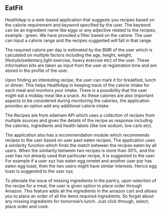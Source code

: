 <h2> EatFit </h2>

HealthApp is a web-based application that suggests you recipes based on the calorie requirement and keyword specified by the user. 
The keyword can be an ingredient name  like eggs or any adjective related to the recipes; example : green. We have provided a filter based on the calorie. 
The user can input a calorie range and the recipes suggested will fall in that range. 

The required calorie per day is estimated by the BMR of the user which is calculated on multiple factors including the age, height, weight, lifestyle(sedentary,light exercise, heavy exercise etc) of the user. 
These information bits are taken as input from the user at registration time and are stored in the profile of the user.

Upon finding an interesting recipe, the user can mark it for breakfast, lunch or dinner. 
This helps HealthApp  in keeping track of the calorie intake for each meal and monitors your intake. 
There is a possibility that the user might eat a midday meal like a snack. As these calories are also important aspects to be considered during monitoring the calories, the application provides an option add any additional calorie intake. 

The Recipes are from edamam API which uses a collection of recipes from multiple sources and gives the details of the recipe as response including the calories, ingredients and health labels (like low sodium, low carb etc).

The application also has a recommendation module which recommends recipes to the user based on user past eaten recipes. 
The application uses a similarity function which finds the match between the recipes eaten by all users.
When the similarity between two recipes is more than 30%, and the user has not already used that particular recipe, it is suggested to the user. 
For example if a user xyz has eaten egg omelet and another user pqr has eaten egg toast, then the two users might have similar interests. 
Hence egg toast is suggested to the user xyz.

To alleviate the issue of missing ingredients in the pantry, upon selection of the recipe for a meal, the user is given option to place order through Amazon. 
This feature adds all the ingredients in the amazon cart and allows you to place an order of all the items required ingredients. 
So forget about any missing ingredients for tomorrow’s lunch. Just click through, select, place order and cook.
